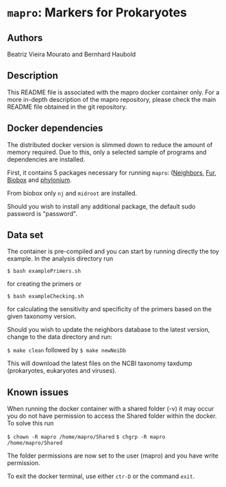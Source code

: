 # `mapro`: Markers for Prokaryotes
## Authors
Beatriz Vieira Mourato and Bernhard Haubold

## Description

This README file is associated with the mapro docker container only. For a more
in-depth description of the mapro repository, please check the main README file
obtained in the git repository.

## Docker dependencies

The distributed docker version is slimmed down to reduce the amount of memory
required. Due to this, only a selected sample of programs and dependencies are
installed.

First, it contains 5 packages necessary for running `mapro`:
([Neighbors](https://github.com/evolbioinf/neighbors),
[Fur](https://github.com/evolbiofinf/fur),
[Biobox](https://github.com/evolbioinf/biobox) and
[phylonium](https://github.com/evolbioinf/prim).

From biobox only `nj` and `midroot` are installed.

Should you wish to install any additional package, the default sudo password is
"password".

## Data set

The container is pre-compiled and you can start by running directly the toy
example. In the analysis directory run

`$ bash examplePrimers.sh`

for creating the primers or 

`$ bash exampleChecking.sh`

for calculating the sensitivity and specificity of the primers based on the
given taxonomy version.

Should you wish to update the neighbors database to the latest version, change
to the data directory and run: 

`$ make clean` followed by `$ make newNeiDb`

This will download the latest files on the NCBI taxonomy taxdump (prokaryotes,
eukaryotes and viruses).


## Known issues

When running the docker container with a shared folder (-v) it may occur you do
not have permission to access the Shared folder within the docker.
To solve this run

`$ chown -R mapro /home/mapro/Shared`
`$ chgrp -R mapro /home/mapro/Shared`

The folder permissions are now set to the user (mapro) and you have write
permission.

To exit the docker terminal, use either `ctr-D` or the command
`exit`.
